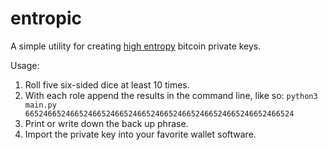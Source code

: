 entropic
========

A simple utility for creating [high entropy](http://www.contravex.com/2014/03/14/on-making-high-entropy-bitcoin-paper-wallets/) bitcoin private keys.

Usage:

1. Roll five six-sided dice at least 10 times.
2. With each role append the results in the command line, like so: 
<code>python3 main.py 665246652466524665246652466524665246652466524665246652466524</code>
3. Print or write down the back up phrase.
4. Import the private key into your favorite wallet software.
